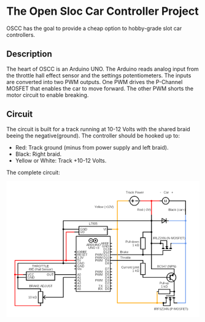 # The Open Sloc Car Controller Project
OSCC has the goal to provide a cheap option to hobby-grade slot car controllers.

## Description
The heart of OSCC is an Arduino UNO. The Arduino reads analog input from the throttle
hall effect sensor and the settings potentiometers. The inputs are converted into two
PWM outputs. One PWM drives the P-Channel MOSFET that enables the car to move forward.
The other PWM shorts the motor circuit to enable breaking.

## Circuit
The circuit is built for a track running at 10-12 Volts with the shared braid beeing the
negative(ground). The controller should be hooked up to:
- Red: Track ground (minus from power supply and left braid).
- Black: Right braid.
- Yellow or White: Track +10-12 Volts.

The complete circuit:

![OSCC Circuit Diagram](docs/circuit.png)
